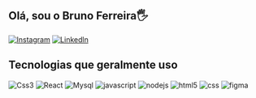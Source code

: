 ## Olá, sou o Bruno Ferreira🖐️
[![Instagram](https://img.shields.io/badge/Instagram-E4405F?style=for-the-badge&logo=instagram&logoColor=white)](https://instagram.com/bn_ferreira07)
[![Linkedln](https://img.shields.io/badge/LinkedIn-0077B5?style=for-the-badge&logo=linkedin&logoColor=white)](www.linkedin.com/in/bruno-ferreira-031874262)

## Tecnologias que geralmente uso

<div style="display: inline_block">
  <img align="center" alt="Css3" src="https://img.shields.io/badge/CSS3-1572B6?style=for-the-badge&logo=css3&logoColor=white"/>
  <img align="center" alt="React" src="https://img.shields.io/badge/React-20232A?style=for-the-badge&logo=react&logoColor=61DAFB"/>
  <img align="center" alt="Mysql" src="https://img.shields.io/badge/MySQL-005C84?style=for-the-badge&logo=mysql&logoColor=white"/>
  <img align="center" alt="javascript" src="https://img.shields.io/badge/JavaScript-F7DF1E?style=for-the-badge&logo=javascript&logoColor=black"/>
  <img align="center" alt="nodejs" src="https://img.shields.io/badge/Node.js-43853D?style=for-the-badge&logo=node.js&logoColor=white"/>
  <img align="center" alt="html5" src="https://img.shields.io/badge/HTML5-E34F26?style=for-the-badge&logo=html5&logoColor=white" />
  <img align="center" alt="css" src="https://img.shields.io/badge/CSS3-1572B6?style=for-the-badge&logo=css3&logoColor=white" />
  <img align="center" alt="figma" src="https://img.shields.io/badge/Figma-F24E1E?style=for-the-badge&logo=figma&logoColor=white" />
</div>
<br/>
